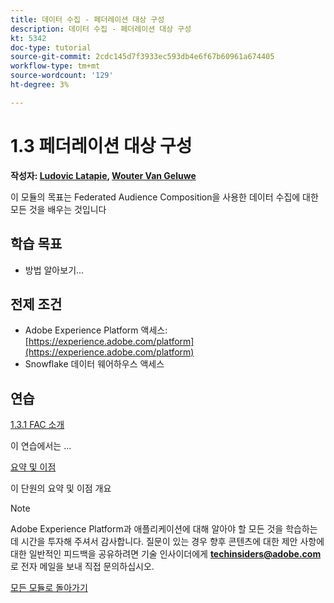 ```yaml
---
title: 데이터 수집 - 페더레이션 대상 구성
description: 데이터 수집 - 페더레이션 대상 구성
kt: 5342
doc-type: tutorial
source-git-commit: 2cdc145d7f3933ec593db4e6f67b60961a674405
workflow-type: tm+mt
source-wordcount: '129'
ht-degree: 3%

---
```


# 1.3 페더레이션 대상 구성

**작성자: [Ludovic Latapie](https://www.linkedin.com/in/ludoviclatapie/), [Wouter Van Geluwe](https://www.linkedin.com/in/woutervangeluwe/)**

이 모듈의 목표는 Federated Audience Composition을 사용한 데이터 수집에 대한 모든 것을 배우는 것입니다

## 학습 목표

- 방법 알아보기...

## 전제 조건

- Adobe Experience Platform 액세스: [https://experience.adobe.com/platform](https://experience.adobe.com/platform)
- Snowflake 데이터 웨어하우스 액세스

## 연습

[1.3.1 FAC 소개](./ex1.md)

이 연습에서는 ...

[요약 및 이점](./summary.md)

이 단원의 요약 및 이점 개요

>[!NOTE]
>
>Adobe Experience Platform과 애플리케이션에 대해 알아야 할 모든 것을 학습하는 데 시간을 투자해 주셔서 감사합니다. 질문이 있는 경우 향후 콘텐츠에 대한 제안 사항에 대한 일반적인 피드백을 공유하려면 기술 인사이더에게 **techinsiders@adobe.com**&#x200B;로 전자 메일을 보내 직접 문의하십시오.

[모든 모듈로 돌아가기](../../../overview.md)
